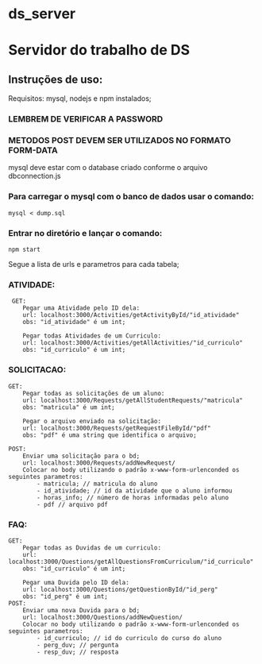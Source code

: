 # ds_server
# Servidor do trabalho de DS

## Instruções de uso:
Requisitos: mysql, nodejs e npm instalados;

### LEMBREM DE VERIFICAR A PASSWORD
### METODOS POST DEVEM SER UTILIZADOS NO FORMATO FORM-DATA
mysql deve estar com o database criado conforme o arquivo dbconnection.js

### Para carregar o mysql com o banco de dados usar o comando:
	mysql < dump.sql


### Entrar no diretório e lançar o comando:
	npm start

Segue a lista de urls e parametros para cada tabela;
### ATIVIDADE:

	 GET:
		Pegar uma Atividade pelo ID dela:
		url: localhost:3000/Activities/getActivityById/"id_atividade"
		obs: "id_atividade" é um int;

		Pegar todas Atividades de um Curriculo:
		url: localhost:3000/Activities/getAllActivities/"id_curriculo"
		obs: "id_curriculo" é um int;
### SOLICITACAO:
	GET:
		Pegar todas as solicitações de um aluno:
		url: localhost:3000/Requests/getAllStudentRequests/"matricula"
		obs: "matricula" é um int;

		Pegar o arquivo enviado na solicitação:
		url: localhost:3000/Requests/getRequestFileById/"pdf"
		obs: "pdf" é uma string que identifica o arquivo;

	POST:
		Enviar uma solicitação para o bd;
		url: localhost:3000/Requests/addNewRequest/
		Colocar no body utilizando o padrão x-www-form-urlenconded os seguintes parametros:
			- matricula; // matricula do aluno
			- id_atividade; // id da atividade que o aluno informou
			- horas_info; // número de horas informadas pelo aluno
			- pdf // arquivo pdf
### FAQ:
	GET:
		Pegar todas as Duvidas de um curriculo:
		url: localhost:3000/Questions/getAllQuestionsFromCurriculum/"id_curriculo"
		obs: "id_curriculo" é um int;

		Pegar uma Duvida pelo ID dela:
		url: localhost:3000/Questions/getQuestionById/"id_perg"
		obs: "id_perg" é um int;
	POST:
		Enviar uma nova Duvida para o bd;
		url: localhost:3000/Questions/addNewQuestion/
		Colocar no body utilizando o padrão x-www-form-urlenconded os seguintes parametros:
			- id_curriculo; // id do curriculo do curso do aluno
			- perg_duv; // pergunta
			- resp_duv; // resposta
